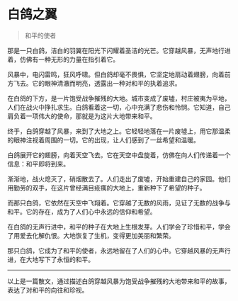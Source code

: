 # 白鸽之翼
> 和平的使者

那是一只白鸽，洁白的羽翼在阳光下闪耀着圣洁的光芒。它穿越风暴，无声地行进着，仿佛有一种无形的力量在指引着它。

风暴中，电闪雷鸣，狂风呼啸。但白鸽却毫不畏惧，它坚定地扇动着翅膀，向着前方飞去。它的眼神清澈而明亮，透露出一种对和平的执着追求。

在白鸽的下方，是一片饱受战争摧残的大地。城市变成了废墟，村庄被夷为平地，人们在战火中挣扎求生。白鸽看着这一切，心中充满了悲伤和怜悯。它知道，自己肩负着一项伟大的使命，那就是为这片大地带来和平。

终于，白鸽穿越了风暴，来到了大地之上。它轻轻地落在一片废墟上，用它那温柔的眼神注视着周围的一切。它的出现，让人们感到了一丝希望和温暖。

白鸽展开它的翅膀，向着天空飞去。它在天空中盘旋着，仿佛在向人们传递着一个信息：和平即将到来。

渐渐地，战火熄灭了，硝烟散去了。人们走出了废墟，开始重建自己的家园。他们用勤劳的双手，在这片曾经满目疮痍的大地上，重新种下了希望的种子。

而那只白鸽，它依然在天空中飞翔着。它穿越了无数的风雨，见证了无数的战争与和平。它的存在，成为了人们心中永远的信仰和希望。

在白鸽的无声行进中，和平的种子在大地上生根发芽。人们学会了珍惜和平，学会了用爱去化解仇恨。大地恢复了生机，变得更加美丽和繁荣。

那只白鸽，它成为了和平的使者，永远地留在了人们的心中。它穿越风暴的无声行进，在大地写下了永恒的和平。

---

以上是一篇散文，通过描述白鸽穿越风暴为饱受战争摧残的大地带来和平的故事，表达了对和平的向往和珍视。